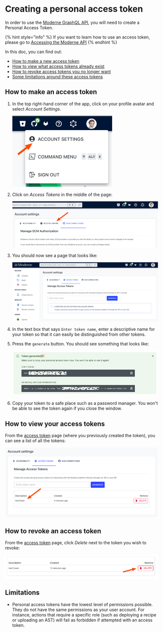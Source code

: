 # Creating a personal access token

In order to use the [Moderne GraphQL API](https://api.app.moderne.io/), you will need to create a Personal Access Token.

{% hint style="info" %}
If you want to learn how to use an access token, please go to [Accessing the Moderne API](../how-to-guides/accessing-the-moderne-api.md)
{% endhint %}

In this doc, you can find out:

* [How to make a new access token](create-api-access-tokens.md#how-to-make-an-access-token)
* [How to view what access tokens already exist](create-api-access-tokens.md#how-to-view-your-access-tokens)
* [How to revoke access tokens you no longer want](create-api-access-tokens.md#how-to-revoke-an-access-token)
* [Some limitations around these access tokens](create-api-access-tokens.md#limitations)

## How to make an access token

1.  In the top right-hand corner of the app, click on your profile avatar and select _Account Settings_.

    ![Account Settings Menu](../../../.gitbook/assets/account-settings-menu.png)
2.  Click on _Access Tokens_ in the middle of the page:

    ![Access Token Menu](../../../.gitbook/assets/access-token-menu.png)
3.  You should now see a page that looks like:

    ![Access Tokens Page](../../../.gitbook/assets/access-token-page.png)
4. In the text box that says `Enter token name`, enter a descriptive name for your token so that it can easily be distinguished from other tokens.
5.  Press the `generate` button. You should see something that looks like:

    ![Hint: Click the clipboard icon to copy your access token](../../../.gitbook/assets/obfuscated-token.png)
6. Copy your token to a safe place such as a password manager. You won't be able to see the token again if you close the window.

## How to view your access tokens

From the [access token](https://app.moderne.io/settings/access-token) page (where you previously created the token), you can see a list of all the tokens:

![Access Token List](../../../.gitbook/assets/access-token-list.png)

## How to revoke an access token

From the [access token](https://app.moderne.io/settings/access-token) page, click _Delete_ next to the token you wish to revoke:

![Delete Access Token](../../../.gitbook/assets/delete-access-token.png)

## Limitations

* Personal access tokens have the lowest level of permissions possible. They do not have the same permissions as your user account. For instance, actions that require a specific role (such as deploying a recipe or uploading an AST) will fail as forbidden if attempted with an access token.
